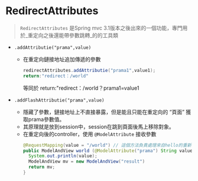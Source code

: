 # RedirectAttributes
> `RedirectAttributes` 是Spring mvc 3.1版本之後出來的一個功能，專門用於_重定向之後還能帶參數跳轉_的的工具類

- `.addAttributie("prama",value)` 
	- 在重定向鏈接地址追加傳遞的參數
		```java
		redirectAttributes.addAttributie("prama1",value1);
		return:"redirect：/world" 
		```
		
		等同於 return:"redirect：/world？prama1=value1


- `.addFlashAttributie("prama",value)`  
	- 隱藏了參數，鏈接地址上不直接暴露，但是能且只能在重定向的 “頁面” 獲取prama參數值。
	- 其原理就是放到session中，session在跳到頁面後馬上移除對象。
	- 在重定向後的controller，使用 `@ModelAttribute` 接收參數
		```java
		@RequestMapping(value = "/world") // 這個方法負責處理來自hello的重新導向請求
		public ModelAndView world (@ModelAttribute("prama") String value) { // 重新導向透過RedirectAttributes傳遞的參數用@ModelAttribute來接收。
		  System.out.println(value);  
		  ModelAndView mv = new ModelAndView("result")
		  return mv;
		}
		```